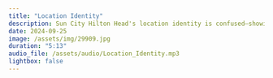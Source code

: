 ```yaml
---
title: "Location Identity"
description: Sun City Hilton Head's location identity is confused—showing up as Okatie, Bluffton, Hardeeville, or Ridgeland—because the U.S. Postal Service (USPS) uses names focused on mail efficiency while mapping apps use municipal boundaries and county data.
date: 2024-09-25
image: /assets/img/29909.jpg
duration: "5:13"
audio_file: /assets/audio/Location_Identity.mp3
lightbox: false
---
```

